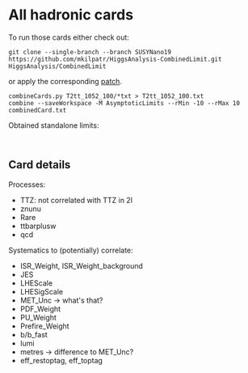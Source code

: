 # All hadronic cards

To run those cards either check out:
```
git clone --single-branch --branch SUSYNano19 https://github.com/mkilpatr/HiggsAnalysis-CombinedLimit.git HiggsAnalysis/CombinedLimit
```
or apply the corresponding [patch](../../longString.patch).
```
combineCards.py T2tt_1052_100/*txt > T2tt_1052_100.txt
combine --saveWorkspace -M AsymptoticLimits --rMin -10 --rMax 10 combinedCard.txt
```

Obtained standalone limits:
```


```

## Card details

Processes:
- TTZ: not correlated with TTZ in 2l
- znunu
- Rare
- ttbarplusw
- qcd

Systematics to (potentially) correlate:
- ISR_Weight, ISR_Weight_background
- JES
- LHEScale
- LHESigScale
- MET_Unc -> what's that?
- PDF_Weight
- PU_Weight
- Prefire_Weight
- b/b_fast
- lumi
- metres -> difference to MET_Unc?
- eff_restoptag, eff_toptag
